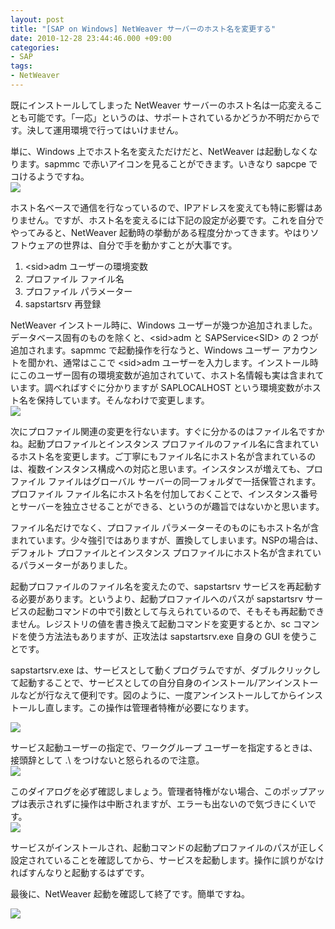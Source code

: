 ```yaml
---
layout: post
title: "[SAP on Windows] NetWeaver サーバーのホスト名を変更する"
date: 2010-12-28 23:44:46.000 +09:00
categories:
- SAP
tags:
- NetWeaver
---
```


既にインストールしてしまった NetWeaver サーバーのホスト名は一応変えることも可能です。「一応」というのは、サポートされているかどうか不明だからです。決して運用環境で行ってはいけません。

 
単に、Windows 上でホスト名を変えただけだと、NetWeaver は起動しなくなります。sapmmc で赤いアイコンを見ることができます。いきなり sapcpe でコけるようですね。 <br />
![]({{site.assets_url}}2010-12-28-ws002.png)

 
ホスト名ベースで通信を行なっているので、IPアドレスを変えても特に影響はありません。ですが、ホスト名を変えるには下記の設定が必要です。これを自分でやってみると、NetWeaver 起動時の挙動がある程度分かってきます。やはりソフトウェアの世界は、自分で手を動かすことが大事です。

 
1. &lt;sid&gt;adm ユーザーの環境変数
1. プロファイル ファイル名
1. プロファイル パラメーター
1. sapstartsrv 再登録

 
NetWeaver インストール時に、Windows ユーザーが幾つか追加されました。データベース固有のものを除くと、&lt;sid&gt;adm と SAPService&lt;SID&gt; の 2 つが追加されます。sapmmc で起動操作を行なうと、Windows ユーザー アカウントを聞かれ、通常はここで &lt;sid&gt;adm ユーザーを入力します。インストール時にこのユーザー固有の環境変数が追加されていて、ホスト名情報も実は含まれています。調べればすぐに分かりますが SAPLOCALHOST という環境変数がホスト名を保持しています。そんなわけで変更します。 <br />
![]({{site.assets_url}}2010-12-28-ws003.png)

 
次にプロファイル関連の変更を行ないます。すぐに分かるのはファイル名ですかね。起動プロファイルとインスタンス プロファイルのファイル名に含まれているホスト名を変更します。ご丁寧にもファイル名にホスト名が含まれているのは、複数インスタンス構成への対応と思います。インスタンスが増えても、プロファイル ファイルはグローバル サーバーの同一フォルダで一括保管されます。プロファイル ファイル名にホスト名を付加しておくことで、インスタンス番号とサーバーを独立させることができる、というのが趣旨ではないかと思います。

 
ファイル名だけでなく、プロファイル パラメーターそのものにもホスト名が含まれています。少々強引ではありますが、置換してしまいます。NSPの場合は、デフォルト プロファイルとインスタンス プロファイルにホスト名が含まれているパラメーターがありました。

 
起動プロファイルのファイル名を変えたので、sapstartsrv サービスを再起動する必要があります。というより、起動プロファイルへのパスが sapstartsrv サービスの起動コマンドの中で引数として与えられているので、そもそも再起動できません。レジストリの値を書き換えて起動コマンドを変更するとか、sc コマンドを使う方法法もありますが、正攻法は sapstartsrv.exe 自身の GUI を使うことです。

 
sapstartsrv.exe は、サービスとして動くプログラムですが、ダブルクリックして起動することで、サービスとしての自分自身のインストール/アンインストールなどが行なえて便利です。図のように、一度アンインストールしてからインストールし直します。この操作は管理者特権が必要になります。

 
![]({{site.assets_url}}2010-12-28-ws010.png)

 
サービス起動ユーザーの指定で、ワークグループ ユーザーを指定するときは、接頭辞として .\ をつけないと怒られるので注意。 <br />
![]({{site.assets_url}}2010-12-28-ws013.png)

 
このダイアログを必ず確認しましょう。管理者特権がない場合、このポップアップは表示されずに操作は中断されますが、エラーも出ないので気づきにくいです。 <br />
![]({{site.assets_url}}2010-12-28-ws015.png)

 
サービスがインストールされ、起動コマンドの起動プロファイルのパスが正しく設定されていることを確認してから、サービスを起動します。操作に誤りがなければすんなりと起動するはずです。

 
最後に、NetWeaver 起動を確認して終了です。簡単ですね。

 
![]({{site.assets_url}}2010-12-28-ws019.png)

